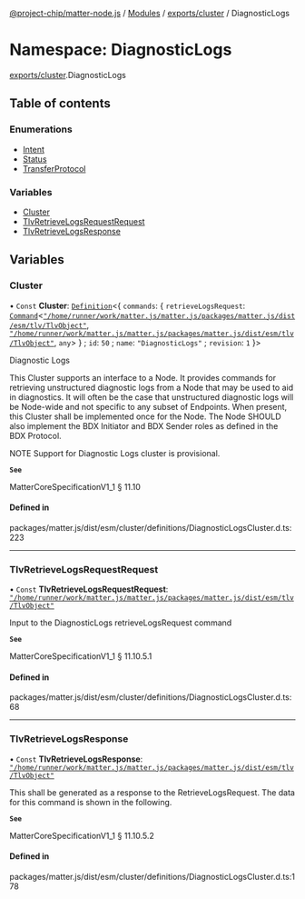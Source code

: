 [@project-chip/matter-node.js](../README.md) / [Modules](../modules.md) / [exports/cluster](exports_cluster.md) / DiagnosticLogs

# Namespace: DiagnosticLogs

[exports/cluster](exports_cluster.md).DiagnosticLogs

## Table of contents

### Enumerations

- [Intent](../enums/exports_cluster.DiagnosticLogs.Intent.md)
- [Status](../enums/exports_cluster.DiagnosticLogs.Status.md)
- [TransferProtocol](../enums/exports_cluster.DiagnosticLogs.TransferProtocol.md)

### Variables

- [Cluster](exports_cluster.DiagnosticLogs.md#cluster)
- [TlvRetrieveLogsRequestRequest](exports_cluster.DiagnosticLogs.md#tlvretrievelogsrequestrequest)
- [TlvRetrieveLogsResponse](exports_cluster.DiagnosticLogs.md#tlvretrievelogsresponse)

## Variables

### Cluster

• `Const` **Cluster**: [`Definition`](exports_cluster.ClusterFactory.md#definition)<{ `commands`: { `retrieveLogsRequest`: [`Command`](exports_cluster.md#command)<[`"/home/runner/work/matter.js/matter.js/packages/matter.js/dist/esm/tlv/TlvObject"`](export._internal_.__home_runner_work_matter_js_matter_js_packages_matter_js_dist_esm_tlv_TlvObject_.md), [`"/home/runner/work/matter.js/matter.js/packages/matter.js/dist/esm/tlv/TlvObject"`](export._internal_.__home_runner_work_matter_js_matter_js_packages_matter_js_dist_esm_tlv_TlvObject_.md), `any`\>  } ; `id`: ``50`` ; `name`: ``"DiagnosticLogs"`` ; `revision`: ``1``  }\>

Diagnostic Logs

This Cluster supports an interface to a Node. It provides commands for retrieving unstructured diagnostic logs
from a Node that may be used to aid in diagnostics. It will often be the case that unstructured diagnostic logs
will be Node-wide and not specific to any subset of Endpoints. When present, this Cluster shall be implemented
once for the Node. The Node SHOULD also implement the BDX Initiator and BDX Sender roles as defined in the BDX
Protocol.

NOTE Support for Diagnostic Logs cluster is provisional.

**`See`**

MatterCoreSpecificationV1_1 § 11.10

#### Defined in

packages/matter.js/dist/esm/cluster/definitions/DiagnosticLogsCluster.d.ts:223

___

### TlvRetrieveLogsRequestRequest

• `Const` **TlvRetrieveLogsRequestRequest**: [`"/home/runner/work/matter.js/matter.js/packages/matter.js/dist/esm/tlv/TlvObject"`](export._internal_.__home_runner_work_matter_js_matter_js_packages_matter_js_dist_esm_tlv_TlvObject_.md)

Input to the DiagnosticLogs retrieveLogsRequest command

**`See`**

MatterCoreSpecificationV1_1 § 11.10.5.1

#### Defined in

packages/matter.js/dist/esm/cluster/definitions/DiagnosticLogsCluster.d.ts:68

___

### TlvRetrieveLogsResponse

• `Const` **TlvRetrieveLogsResponse**: [`"/home/runner/work/matter.js/matter.js/packages/matter.js/dist/esm/tlv/TlvObject"`](export._internal_.__home_runner_work_matter_js_matter_js_packages_matter_js_dist_esm_tlv_TlvObject_.md)

This shall be generated as a response to the RetrieveLogsRequest. The data for this command is shown in the
following.

**`See`**

MatterCoreSpecificationV1_1 § 11.10.5.2

#### Defined in

packages/matter.js/dist/esm/cluster/definitions/DiagnosticLogsCluster.d.ts:178
